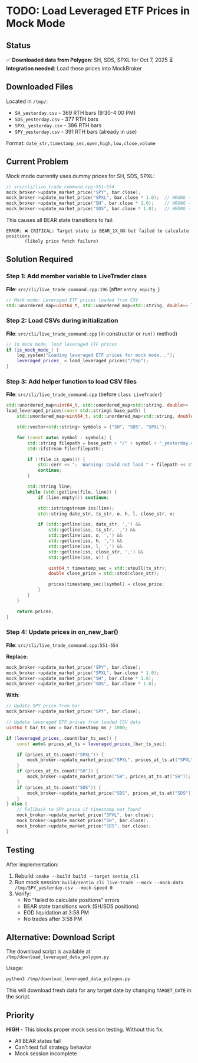 # TODO: Load Leveraged ETF Prices in Mock Mode

## Status
✅ **Downloaded data from Polygon**: SH, SDS, SPXL for Oct 7, 2025
⏳ **Integration needed**: Load these prices into MockBroker

## Downloaded Files
Located in `/tmp/`:
- `SH_yesterday.csv` - 369 RTH bars (9:30-4:00 PM)
- `SDS_yesterday.csv` - 377 RTH bars
- `SPXL_yesterday.csv` - 386 RTH bars
- `SPY_yesterday.csv` - 391 RTH bars (already in use)

Format: `date_str,timestamp_sec,open,high,low,close,volume`

## Current Problem
Mock mode currently uses dummy prices for SH, SDS, SPXL:
```cpp
// src/cli/live_trade_command.cpp:551-554
mock_broker->update_market_price("SPY", bar.close);
mock_broker->update_market_price("SPXL", bar.close * 1.0);  // WRONG - dummy price
mock_broker->update_market_price("SH", bar.close * 1.0);    // WRONG - dummy price
mock_broker->update_market_price("SDS", bar.close * 1.0);   // WRONG - dummy price
```

This causes all BEAR state transitions to fail:
```
ERROR: ❌ CRITICAL: Target state is BEAR_1X_NX but failed to calculate positions
       (likely price fetch failure)
```

## Solution Required

### Step 1: Add member variable to LiveTrader class
**File**: `src/cli/live_trade_command.cpp:196` (after `entry_equity_`)

```cpp
// Mock mode: Leveraged ETF prices loaded from CSV
std::unordered_map<uint64_t, std::unordered_map<std::string, double>> leveraged_prices_;
```

### Step 2: Load CSVs during initialization
**File**: `src/cli/live_trade_command.cpp` (in constructor or `run()` method)

```cpp
// In mock mode, load leveraged ETF prices
if (is_mock_mode_) {
    log_system("Loading leveraged ETF prices for mock mode...");
    leveraged_prices_ = load_leveraged_prices("/tmp");
}
```

### Step 3: Add helper function to load CSV files
**File**: `src/cli/live_trade_command.cpp` (before `class LiveTrader`)

```cpp
std::unordered_map<uint64_t, std::unordered_map<std::string, double>>
load_leveraged_prices(const std::string& base_path) {
    std::unordered_map<uint64_t, std::unordered_map<std::string, double>> prices;

    std::vector<std::string> symbols = {"SH", "SDS", "SPXL"};

    for (const auto& symbol : symbols) {
        std::string filepath = base_path + "/" + symbol + "_yesterday.csv";
        std::ifstream file(filepath);

        if (!file.is_open()) {
            std::cerr << "⚠️  Warning: Could not load " + filepath << std::endl;
            continue;
        }

        std::string line;
        while (std::getline(file, line)) {
            if (line.empty()) continue;

            std::istringstream iss(line);
            std::string date_str, ts_str, o, h, l, close_str, v;

            if (std::getline(iss, date_str, ',') &&
                std::getline(iss, ts_str, ',') &&
                std::getline(iss, o, ',') &&
                std::getline(iss, h, ',') &&
                std::getline(iss, l, ',') &&
                std::getline(iss, close_str, ',') &&
                std::getline(iss, v)) {

                uint64_t timestamp_sec = std::stoull(ts_str);
                double close_price = std::stod(close_str);

                prices[timestamp_sec][symbol] = close_price;
            }
        }
    }

    return prices;
}
```

### Step 4: Update prices in on_new_bar()
**File**: `src/cli/live_trade_command.cpp:551-554`

**Replace**:
```cpp
mock_broker->update_market_price("SPY", bar.close);
mock_broker->update_market_price("SPXL", bar.close * 1.0);
mock_broker->update_market_price("SH", bar.close * 1.0);
mock_broker->update_market_price("SDS", bar.close * 1.0);
```

**With**:
```cpp
// Update SPY price from bar
mock_broker->update_market_price("SPY", bar.close);

// Update leveraged ETF prices from loaded CSV data
uint64_t bar_ts_sec = bar.timestamp_ms / 1000;

if (leveraged_prices_.count(bar_ts_sec)) {
    const auto& prices_at_ts = leveraged_prices_[bar_ts_sec];

    if (prices_at_ts.count("SPXL")) {
        mock_broker->update_market_price("SPXL", prices_at_ts.at("SPXL"));
    }
    if (prices_at_ts.count("SH")) {
        mock_broker->update_market_price("SH", prices_at_ts.at("SH"));
    }
    if (prices_at_ts.count("SDS")) {
        mock_broker->update_market_price("SDS", prices_at_ts.at("SDS"));
    }
} else {
    // Fallback to SPY price if timestamp not found
    mock_broker->update_market_price("SPXL", bar.close);
    mock_broker->update_market_price("SH", bar.close);
    mock_broker->update_market_price("SDS", bar.close);
}
```

## Testing
After implementation:
1. Rebuild: `cmake --build build --target sentio_cli`
2. Run mock session: `build/sentio_cli live-trade --mock --mock-data /tmp/SPY_yesterday.csv --mock-speed 0`
3. Verify:
   - No "failed to calculate positions" errors
   - BEAR state transitions work (SH/SDS positions)
   - EOD liquidation at 3:58 PM
   - No trades after 3:58 PM

## Alternative: Download Script
The download script is available at `/tmp/download_leveraged_data_polygon.py`

Usage:
```bash
python3 /tmp/download_leveraged_data_polygon.py
```

This will download fresh data for any target date by changing `TARGET_DATE` in the script.

## Priority
**HIGH** - This blocks proper mock session testing. Without this fix:
- All BEAR states fail
- Can't test full strategy behavior
- Mock session incomplete
